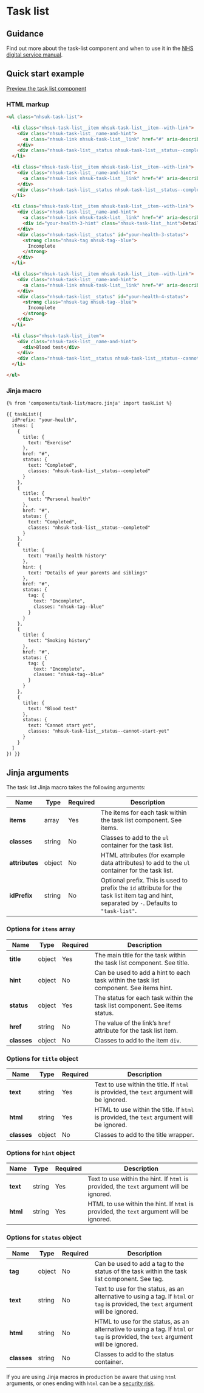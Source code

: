 # Task list

## Guidance

Find out more about the task-list component and when to use it in the [NHS digital service manual](https://service-manual.nhs.uk/design-system/components/tabs).

## Quick start example

[Preview the task list component](https://nhsuk.github.io/nhsuk-frontend/components/task-list/index.html)

### HTML markup

```html
<ul class="nhsuk-task-list">

  <li class="nhsuk-task-list__item nhsuk-task-list__item--with-link">
    <div class="nhsuk-task-list__name-and-hint">
      <a class="nhsuk-link nhsuk-task-list__link" href="#" aria-describedby="your-health-1-status">Exercise</a>
    </div>
    <div class="nhsuk-task-list__status nhsuk-task-list__status--completed" id="your-health-1-status">Completed</div>
  </li>

  <li class="nhsuk-task-list__item nhsuk-task-list__item--with-link">
    <div class="nhsuk-task-list__name-and-hint">
      <a class="nhsuk-link nhsuk-task-list__link" href="#" aria-describedby="your-health-2-status">Personal health</a>
    </div>
    <div class="nhsuk-task-list__status nhsuk-task-list__status--completed" id="your-health-2-status">Completed</div>
  </li>

  <li class="nhsuk-task-list__item nhsuk-task-list__item--with-link">
    <div class="nhsuk-task-list__name-and-hint">
      <a class="nhsuk-link nhsuk-task-list__link" href="#" aria-describedby="your-health-3-hint your-health-3-status">Family health history</a>
      <div id="your-health-3-hint" class="nhsuk-task-list__hint">Details of your parents and siblings</div>
    </div>
    <div class="nhsuk-task-list__status" id="your-health-3-status">
      <strong class="nhsuk-tag nhsuk-tag--blue">
        Incomplete
      </strong>
    </div>
  </li>

  <li class="nhsuk-task-list__item nhsuk-task-list__item--with-link">
    <div class="nhsuk-task-list__name-and-hint">
      <a class="nhsuk-link nhsuk-task-list__link" href="#" aria-describedby="your-health-4-status">Smoking history</a>
    </div>
    <div class="nhsuk-task-list__status" id="your-health-4-status">
      <strong class="nhsuk-tag nhsuk-tag--blue">
        Incomplete
      </strong>
    </div>
  </li>

  <li class="nhsuk-task-list__item">
    <div class="nhsuk-task-list__name-and-hint">
      <div>Blood test</div>
    </div>
    <div class="nhsuk-task-list__status nhsuk-task-list__status--cannot-start-yet" id="your-health-5-status">Cannot start yet</div>
  </li>

</ul>
```

### Jinja macro

```html
{% from 'components/task-list/macro.jinja' import taskList %}

{{ taskList({
  idPrefix: "your-health",
  items: [
    {
      title: {
        text: "Exercise"
      },
      href: "#",
      status: {
        text: "Completed",
        classes: "nhsuk-task-list__status--completed"
      }
    },
    {
      title: {
        text: "Personal health"
      },
      href: "#",
      status: {
        text: "Completed",
        classes: "nhsuk-task-list__status--completed"
      }
    },
    {
      title: {
        text: "Family health history"
      },
      hint: {
        text: "Details of your parents and siblings"
      },
      href: "#",
      status: {
        tag: {
          text: "Incomplete",
          classes: "nhsuk-tag--blue"
        }
      }
    },
    {
      title: {
        text: "Smoking history"
      },
      href: "#",
      status: {
        tag: {
          text: "Incomplete",
          classes: "nhsuk-tag--blue"
        }
      }
    },
    {
      title: {
        text: "Blood test"
      },
      status: {
        text: "Cannot start yet",
        classes: "nhsuk-task-list__status--cannot-start-yet"
      }
    }
  ]
}) }}
```

## Jinja arguments

The task list Jinja macro takes the following arguments:

| Name           | Type   | Required | Description                                                                                                                                  |
| -------------- | ------ | -------- | -------------------------------------------------------------------------------------------------------------------------------------------- |
| **items**      | array  | Yes      | The items for each task within the task list component. See items.                                                                           |
| **classes**    | string | No       | Classes to add to the `ul` container for the task list.                                                                                      |
| **attributes** | object | No       | HTML attributes (for example data attributes) to add to the `ul` container for the task list.                                                |
| **idPrefix**   | string | No       | Optional prefix. This is used to prefix the `id` attribute for the task list item tag and hint, separated by `-`. Defaults to `"task-list"`. |

### Options for `items` array

| Name        | Type   | Required | Description                                                                            |
| ----------- | ------ | -------- | -------------------------------------------------------------------------------------- |
| **title**   | object | Yes      | The main title for the task within the task list component. See title.                 |
| **hint**    | object | No       | Can be used to add a hint to each task within the task list component. See items hint. |
| **status**  | object | Yes      | The status for each task within the task list component. See items status.             |
| **href**    | string | No       | The value of the link’s `href` attribute for the task list item.                       |
| **classes** | object | No       | Classes to add to the item `div`.                                                      |

### Options for `title` object

| Name        | Type   | Required | Description                                                                               |
| ----------- | ------ | -------- | ----------------------------------------------------------------------------------------- |
| **text**    | string | Yes      | Text to use within the title. If `html` is provided, the `text` argument will be ignored. |
| **html**    | string | Yes      | HTML to use within the title. If `html` is provided, the `text` argument will be ignored. |
| **classes** | object | No       | Classes to add to the title wrapper.                                                      |

### Options for `hint` object

| Name     | Type   | Required | Description                                                                              |
| -------- | ------ | -------- | ---------------------------------------------------------------------------------------- |
| **text** | string | Yes      | Text to use within the hint. If `html` is provided, the `text` argument will be ignored. |
| **html** | string | Yes      | HTML to use within the hint. If `html` is provided, the `text` argument will be ignored. |

### Options for `status` object

| Name        | Type   | Required | Description                                                                                                                        |
| ----------- | ------ | -------- | ---------------------------------------------------------------------------------------------------------------------------------- |
| **tag**     | object | No       | Can be used to add a tag to the status of the task within the task list component. See tag.                                        |
| **text**    | string | No       | Text to use for the status, as an alternative to using a tag. If `html` or `tag` is provided, the `text` argument will be ignored. |
| **html**    | string | No       | HTML to use for the status, as an alternative to using a tag. If `html` or `tag` is provided, the `text` argument will be ignored. |
| **classes** | string | No       | Classes to add to the status container.                                                                                            |

If you are using Jinja macros in production be aware that using `html` arguments, or ones ending with `html` can be a [security risk](https://developer.mozilla.org/en-US/docs/Glossary/Cross-site_scripting). 